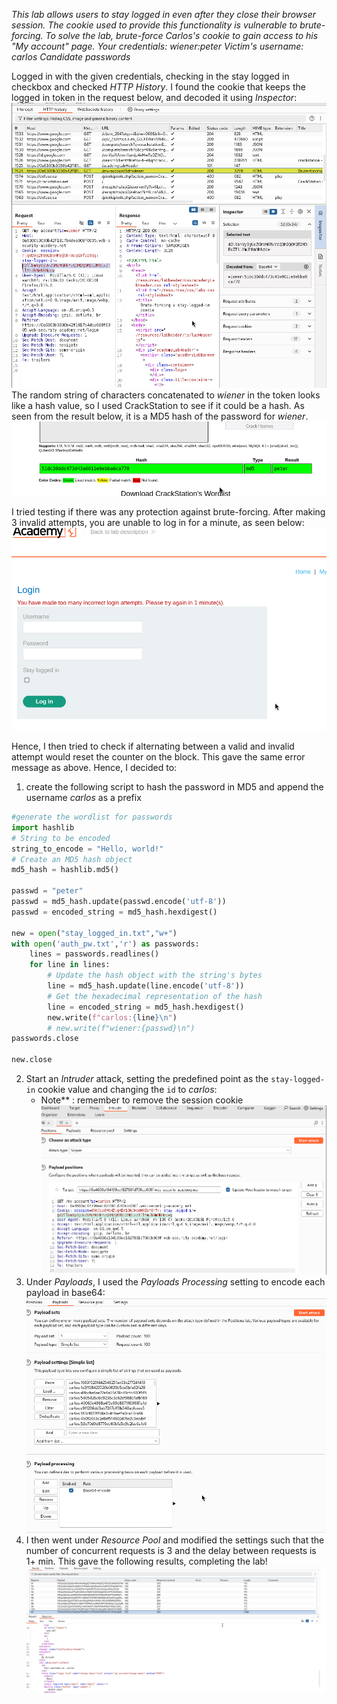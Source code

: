 *This lab allows users to stay logged in even after they close their browser session. The cookie used to provide this functionality is vulnerable to brute-forcing.
To solve the lab, brute-force Carlos's cookie to gain access to his "My account" page.
Your credentials: wiener:peter
Victim's username: carlos
Candidate passwords*

Logged in with the given credentials, checking in the stay logged in checkbox and checked *HTTP History*. I found the cookie that keeps the logged in token in the request below, and decoded it using *Inspector*:
![Screenshot 2024-05-06 at 5.38.44 PM](images/Screenshot%202024-05-06%20at%205.38.44%20PM.png)
The random string of characters concatenated to *wiener* in the token looks like a hash value, so I used CrackStation to see if it could be a hash. As seen from the result below, it is a MD5 hash of the password for *wiener*. 
![Screenshot 2024-05-06 at 5.40.39 PM](images/Screenshot%202024-05-06%20at%205.40.39%20PM.png)

I tried testing if there was any protection against brute-forcing. After making 3 invalid attempts, you are unable to log in for a minute, as seen below:
![Screenshot 2024-05-07 at 9.21.08 AM](images/Screenshot%202024-05-07%20at%209.21.08%20AM.png)

Hence, I then tried to check if alternating between a valid and invalid attempt would reset the counter on the block. This gave the same error message as above. Hence, I decided to:
1. create the following script to hash the password in MD5 and append the username *carlos* as a prefix
```python
#generate the wordlist for passwords
import hashlib
# String to be encoded
string_to_encode = "Hello, world!"
# Create an MD5 hash object
md5_hash = hashlib.md5()

passwd = "peter"
passwd = md5_hash.update(passwd.encode('utf-8'))
passwd = encoded_string = md5_hash.hexdigest()

new = open("stay_logged_in.txt","w+")
with open('auth_pw.txt','r') as passwords:
    lines = passwords.readlines()
    for line in lines: 
        # Update the hash object with the string's bytes
        line = md5_hash.update(line.encode('utf-8'))
        # Get the hexadecimal representation of the hash
        line = encoded_string = md5_hash.hexdigest() 
        new.write(f"carlos:{line}\n")
        # new.write(f"wiener:{passwd}\n")
passwords.close

new.close


```
2. Start an *Intruder* attack, setting the predefined point as the `stay-logged-in` cookie value and changing the `id` to *carlos*:
	- Note** : remember to remove the session cookie
![Screenshot 2024-05-07 at 9.33.22 AM](images/Screenshot%202024-05-07%20at%209.33.22%20AM.png)
3. Under *Payloads*, I used the *Payloads Processing* setting to encode each payload in base64:
![Screenshot 2024-05-07 at 9.35.32 AM](images/Screenshot%202024-05-07%20at%209.35.32%20AM.png)
4. I then went under *Resource Pool* and modified the settings such that the number of concurrent requests is 3 and the delay between requests is 1+ min.
This gave the following results, completing the lab!
![Screenshot 2024-05-07 at 9.54.00 AM](images/Screenshot%202024-05-07%20at%209.54.00%20AM.png)

